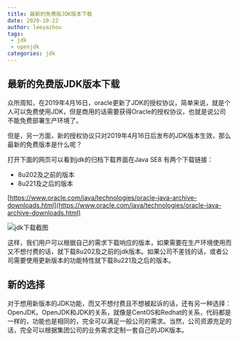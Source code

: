 ```yaml
---
title: 最新的免费版JDK版本下载
date: 2020-10-22
author: leeyazhou
tags:
 - jdk
 - openjdk
categories: jdk
---
```


## 最新的免费版JDK版本下载

众所周知，在2019年4月16日，oracle更新了JDK的授权协议，简单来说，就是个人可以免费使用JDK，但是商用的话需要获得Oracle的授权协议，也就是说公司不能免费部署生产环境了。

但是，另一方面，新的授权协议只对2019年4月16日后发布的JDK版本生效，那么最新的免费版本是什么呢？

打开下面的网页可以看到jdk的归档下载界面在Java SE8 有两个下载链接：

- 8u202及之前的版本
- 8u221及之后的版本

[https://www.oracle.com/java/technologies/oracle-java-archive-downloads.html](https://www.oracle.com/java/technologies/oracle-java-archive-downloads.html)

![jdk下载截图](https://cdn.jsdelivr.net/gh/yaolinxue/img/2020-10-22/1603374781381-image.png)

这样，我们用户可以根据自己的需求下载响应的版本，如果需要在生产环境使用而又不想付费的话，就下载8u202及之前的jdk版本。如果公司不差钱的话，或者公司需要使用更新版本的功能特性就下载8u221及之后的版本。

## 新的选择

对于想用新版本的JDK功能，而又不想付费且不想被起诉的话，还有另一种选择：OpenJDK。OpenJDK和JDK的关系，就像是CentOS和Redhat的关系，代码都是一样的，功能也是相同的，完全可以满足一般公司的需求。当然，公司资源充足的话，完全可以根据集团公司的业务需求定制一套自己的JDK版本。